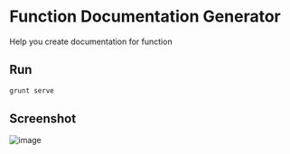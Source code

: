 # Function Documentation Generator

Help you create documentation for function

## Run
```sh
grunt serve
```


## Screenshot
![image](https://cloud.githubusercontent.com/assets/1780281/3640596/4bf72a38-10a5-11e4-87e8-f4abbedc423d.png)

